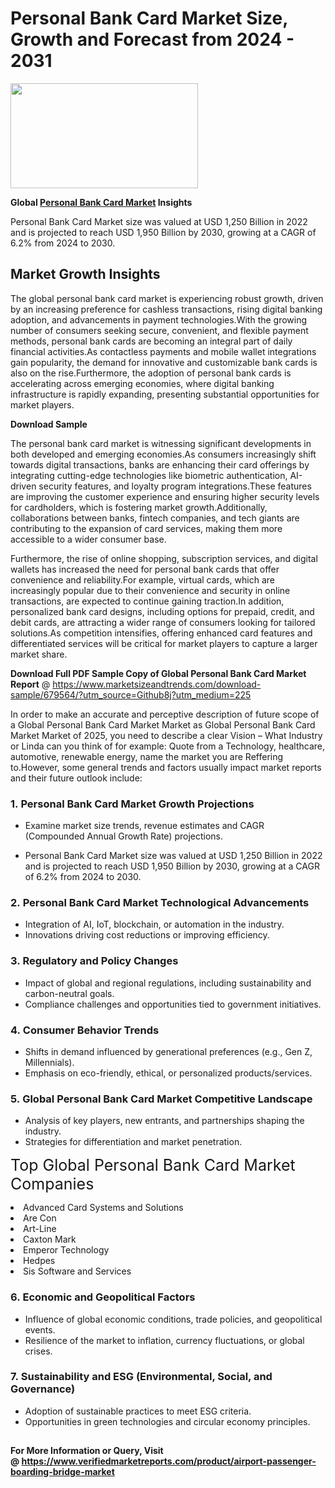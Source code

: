 <H1>Personal Bank Card Market Size, Growth and Forecast from 2024 - 2031</H1><img class="aligncenter size-medium wp-image-584254" src="https://thirdeyenews.in/wp-content/uploads/2024/09/Global-Market-Research-300x168.jpeg" alt="" width="300" height="168" /><p><strong>Global&nbsp;<a href="https://www.marketsizeandtrends.com/download-sample/679564/?utm_source=Github8j?utm_medium=225">Personal Bank Card Market</a> Insights</strong></p><p>Personal Bank Card Market size was valued at USD 1,250 Billion in 2022 and is projected to reach USD 1,950 Billion by 2030, growing at a CAGR of 6.2% from 2024 to 2030.</p><p><h2>Market Growth Insights</h2> <p>The global personal bank card market is experiencing robust growth, driven by an increasing preference for cashless transactions, rising digital banking adoption, and advancements in payment technologies.With the growing number of consumers seeking secure, convenient, and flexible payment methods, personal bank cards are becoming an integral part of daily financial activities.As contactless payments and mobile wallet integrations gain popularity, the demand for innovative and customizable bank cards is also on the rise.Furthermore, the adoption of personal bank cards is accelerating across emerging economies, where digital banking infrastructure is rapidly expanding, presenting substantial opportunities for market players.</p> <p><strong>Download Sample</strong></p> <p>The personal bank card market is witnessing significant developments in both developed and emerging economies.As consumers increasingly shift towards digital transactions, banks are enhancing their card offerings by integrating cutting-edge technologies like biometric authentication, AI-driven security features, and loyalty program integrations.These features are improving the customer experience and ensuring higher security levels for cardholders, which is fostering market growth.Additionally, collaborations between banks, fintech companies, and tech giants are contributing to the expansion of card services, making them more accessible to a wider consumer base.</p> <p>Furthermore, the rise of online shopping, subscription services, and digital wallets has increased the need for personal bank cards that offer convenience and reliability.For example, virtual cards, which are increasingly popular due to their convenience and security in online transactions, are expected to continue gaining traction.In addition, personalized bank card designs, including options for prepaid, credit, and debit cards, are attracting a wider range of consumers looking for tailored solutions.As competition intensifies, offering enhanced card features and differentiated services will be critical for market players to capture a larger market share.</p> <p><span class=""><strong>Download Full PDF Sample Copy of Global Personal Bank Card Market Report</strong> @ <a href="https://www.marketsizeandtrends.com/download-sample/679564/?utm_source=Github8j?utm_medium=225" target="_blank">https://www.marketsizeandtrends.com/download-sample/679564/?utm_source=Github8j?utm_medium=225</a></span></p><p>In order to make an accurate and perceptive description of future scope of a Global&nbsp;Personal Bank Card Market Market as Global&nbsp;Personal Bank Card Market Market of 2025, you need to describe a clear Vision &ndash; What Industry or Linda can you think of for example: Quote from a Technology, healthcare, automotive, renewable energy, name the market you are Reffering to.However, some general trends and factors usually impact market reports and their future outlook include:</p><h3>1.&nbsp;<strong>Personal Bank Card Market Growth Projections</strong></h3><ul><li>Examine market size trends, revenue estimates and CAGR (Compounded Annual Growth Rate) projections.</li><li><p>Personal Bank Card Market size was valued at USD 1,250 Billion in 2022 and is projected to reach USD 1,950 Billion by 2030, growing at a CAGR of 6.2% from 2024 to 2030.</p></li></ul><h3>2.&nbsp;<strong>Personal Bank Card Market Technological Advancements</strong></h3><ul><li>Integration of AI, IoT, blockchain, or automation in the industry.</li><li>Innovations driving cost reductions or improving efficiency.</li></ul><h3>3.&nbsp;<strong>Regulatory and Policy Changes</strong></h3><ul><li>Impact of global and regional regulations, including sustainability and carbon-neutral goals.</li><li>Compliance challenges and opportunities tied to government initiatives.</li></ul><h3>4.&nbsp;<strong>Consumer Behavior Trends</strong></h3><ul><li>Shifts in demand influenced by generational preferences (e.g., Gen Z, Millennials).</li><li>Emphasis on eco-friendly, ethical, or personalized products/services.</li></ul><h3>5.&nbsp;<strong>Global Personal Bank Card Market Competitive Landscape</strong></h3><ul><li>Analysis of key players, new entrants, and partnerships shaping the industry.</li><li>Strategies for differentiation and market penetration.</li></ul><p data-pm-slice="1 1 []"><span style="color: inherit; font-family: inherit; font-size: 25px;">Top Global Personal Bank Card Market Companies</span></p><div class="" data-test-id=""><p><li>Advanced Card Systems and Solutions</li><li> Are Con</li><li> Art-Line</li><li> Caxton Mark</li><li> Emperor Technology</li><li> Hedpes</li><li> Sis Software and Services</li></p></div><h3>6.&nbsp;<strong>Economic and Geopolitical Factors</strong></h3><ul><li>Influence of global economic conditions, trade policies, and geopolitical events.</li><li>Resilience of the market to inflation, currency fluctuations, or global crises.</li></ul><h3>7.&nbsp;<strong>Sustainability and ESG (Environmental, Social, and Governance)</strong></h3><ul><li>Adoption of sustainable practices to meet ESG criteria.</li><li>Opportunities in green technologies and circular economy principles.</li></ul><h2><strong style="font-size: 14px;">For More Information or Query, Visit @&nbsp;</strong><a style="background-color: #ffffff; font-size: 14px;" href="https://www.marketsizeandtrends.com/report/personal-bank-card-market/" target="_blank">https://www.verifiedmarketreports.com/product/airport-passenger-boarding-bridge-market</a></h2>